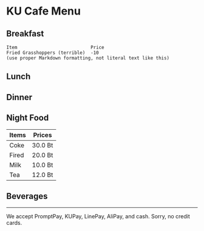 # KU Cafe Menu


## Breakfast

    Item                           Price
    Fried Grasshoppers (terrible)  -10
    (use proper Markdown formatting, not literal text like this)

## Lunch 


## Dinner


## Night Food
| Items|  Prices |
|------|---------|
|Coke  |  30.0 Bt|
|Fired |  20.0 Bt|
|Milk  |  10.0 Bt|
|Tea   |  12.0 Bt|


## Beverages



---

We accept PromptPay, KUPay, LinePay, AliPay, and cash. Sorry, no credit cards.
